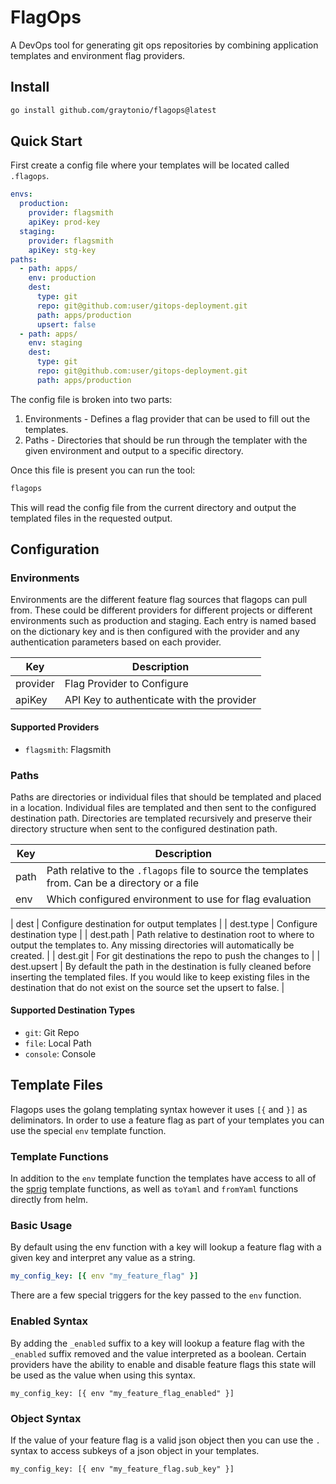 # FlagOps

A DevOps tool for generating git ops repositories by combining application templates and environment flag providers.

## Install

```bash
go install github.com/graytonio/flagops@latest
```

## Quick Start

First create a config file where your templates will be located called `.flagops`.

```yaml
envs:
  production:
    provider: flagsmith
    apiKey: prod-key
  staging:
    provider: flagsmith
    apiKey: stg-key
paths:
  - path: apps/
    env: production
    dest:
      type: git
      repo: git@github.com:user/gitops-deployment.git
      path: apps/production
      upsert: false
  - path: apps/
    env: staging
    dest:
      type: git
      repo: git@github.com:user/gitops-deployment.git
      path: apps/production
```

The config file is broken into two parts:

1. Environments - Defines a flag provider that can be used to fill out the templates.
2. Paths - Directories that should be run through the templater with the given environment and output to a specific directory.

Once this file is present you can run the tool:

```bash
flagops
```

This will read the config file from the current directory and output the templated files in the requested output.

## Configuration

### Environments

Environments are the different feature flag sources that flagops can pull from. These could be different providers for different projects or different environments such as production and staging. Each entry is named based on the dictionary key and is then configured with the provider and any authentication parameters based on each provider.

| Key      | Description                               |
| -------- | ----------------------------------------- |
| provider | Flag Provider to Configure                |
| apiKey   | API Key to authenticate with the provider |

#### Supported Providers

- `flagsmith`: Flagsmith

### Paths

Paths are directories or individual files that should be templated and placed in a location. Individual files are templated and then sent to the configured destination path. Directories are templated recursively and preserve their directory structure when sent to the configured destination path.

| Key  | Description                                                                                     |
| ---- | ----------------------------------------------------------------------------------------------- |
| path | Path relative to the `.flagops` file to source the templates from. Can be a directory or a file |
| env  | Which configured environment to use for flag evaluation                                         |

| dest | Configure destination for output templates |
| dest.type | Configure destination type |
| dest.path | Path relative to destination root to where to output the templates to. Any missing directories will automatically be created. |
| dest.git | For git destinations the repo to push the changes to |
| dest.upsert | By default the path in the destination is fully cleaned before inserting the templated files. If you would like to keep existing files in the destination that do not exist on the source set the upsert to false. |

#### Supported Destination Types

- `git`: Git Repo
- `file`: Local Path
- `console`: Console

## Template Files

Flagops uses the golang templating syntax however it uses `[{` and `}]` as deliminators. In order to use a feature flag as part of your templates you can use the special `env` template function.

### Template Functions

In addition to the `env` template function the templates have access to all of the [sprig](https://masterminds.github.io/sprig/) template functions, as well as `toYaml` and `fromYaml` functions directly from helm.

### Basic Usage

By default using the env function with a key will lookup a feature flag with a given key and interpret any value as a string.

```yaml
my_config_key: [{ env "my_feature_flag" }]
```

There are a few special triggers for the key passed to the `env` function.

### Enabled Syntax

By adding the `_enabled` suffix to a key will lookup a feature flag with the `_enabled` suffix removed and the value interpreted as a boolean. Certain providers have the ability to enable and disable feature flags this state will be used as the value when using this syntax.

```
my_config_key: [{ env "my_feature_flag_enabled" }]
```

### Object Syntax

If the value of your feature flag is a valid json object then you can use the `.` syntax to access subkeys of a json object in your templates.

```
my_config_key: [{ env "my_feature_flag.sub_key" }]
```
